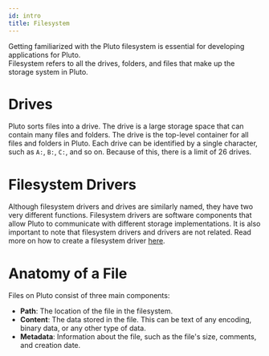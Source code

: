 ```yaml
---
id: intro
title: Filesystem
---
```


Getting familiarized with the Pluto filesystem is essential for developing applications for Pluto.  
Filesystem refers to all the drives, folders, and files that make up the storage system in Pluto.
# Drives
Pluto sorts files into a drive.
The drive is a large storage space that can contain many files and folders. The drive is the top-level container for all files and folders in Pluto.
Each drive can be identified by a single character, such as `A:`, `B:`, `C:`, and so on.
Because of this, there is a limit of 26 drives.

# Filesystem Drivers
Although filesystem drivers and drives are similarly named, they have two very different functions.
Filesystem drivers are software components that allow Pluto to communicate with different storage implementations.
It is also important to note that filesystem drivers and drivers are not related.
Read more on how to create a filesystem driver [here](/guide/fs/drivers).

# Anatomy of a File
Files on Pluto consist of three main components:
- **Path**: The location of the file in the filesystem.
- **Content**: The data stored in the file. This can be text of any encoding, binary data, or any other type of data.
- **Metadata**: Information about the file, such as the file's size, comments, and creation date.